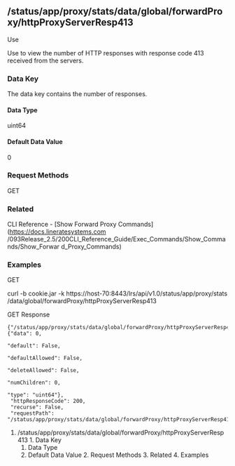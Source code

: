 ## /status/app/proxy/stats/data/global/forwardProxy/httpProxyServerResp413

Use

Use to view the number of HTTP responses with response code 413 received from
the servers.

### Data Key

The data key contains the number of responses.

#### Data Type

uint64

#### Default Data Value

0

### Request Methods

GET

### Related

CLI Reference - [Show Forward Proxy Commands](https://docs.lineratesystems.com
/093Release_2.5/200CLI_Reference_Guide/Exec_Commands/Show_Commands/Show_Forwar
d_Proxy_Commands)

### Examples

GET

curl -b cookie.jar -k https://host-70:8443/lrs/api/v1.0/status/app/proxy/stats
/data/global/forwardProxy/httpProxyServerResp413

GET Response

    
    {"/status/app/proxy/stats/data/global/forwardProxy/httpProxyServerResp413": {"data": 0,
                                                                                  "default": False,
                                                                                  "defaultAllowed": False,
                                                                                  "deleteAllowed": False,
                                                                                  "numChildren": 0,
                                                                                  "type": "uint64"},
     "httpResponseCode": 200,
     "recurse": False,
     "requestPath": "/status/app/proxy/stats/data/global/forwardProxy/httpProxyServerResp413"}
    

  1. /status/app/proxy/stats/data/global/forwardProxy/httpProxyServerResp413
    1. Data Key
      1. Data Type
      2. Default Data Value
    2. Request Methods
    3. Related
    4. Examples

